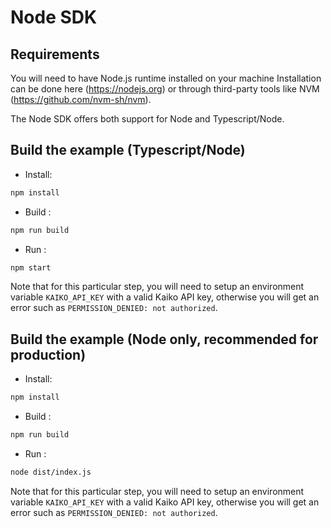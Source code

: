 # Node SDK

## Requirements

You will need to have Node.js runtime installed on your machine
Installation can be done here (<https://nodejs.or>g) or through third-party tools like NVM (<https://github.com/nvm-sh/nvm>).

The Node SDK offers both support for Node and Typescript/Node.

## Build the example (Typescript/Node)

- Install:

```bash
npm install
```

- Build :

```bash
npm run build
```

- Run :

```bash
npm start
```

Note that for this particular step, you will need to setup an environment variable `KAIKO_API_KEY` with a valid Kaiko API key, otherwise you will get an error such as `PERMISSION_DENIED: not authorized`.

## Build the example (Node only, recommended for production)

- Install:

```bash
npm install
```

- Build :

```bash
npm run build
```

- Run :

```bash
node dist/index.js
```

Note that for this particular step, you will need to setup an environment variable `KAIKO_API_KEY` with a valid Kaiko API key, otherwise you will get an error such as `PERMISSION_DENIED: not authorized`.
